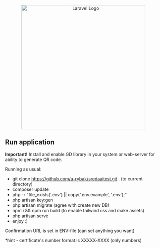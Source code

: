 <p align="center"><a href="https://laravel.com" target="_blank"><img src="https://raw.githubusercontent.com/laravel/art/master/logo-lockup/5%20SVG/2%20CMYK/1%20Full%20Color/laravel-logolockup-cmyk-red.svg" width="400" alt="Laravel Logo"></a></p>

## Run application
**Important!**
Install and enable GD library in your system or web-server for ability to generate QR code.

Running as usual:

- git clone https://github.com/a-rybak/sredaaitest.git . (to current directory)
- composer update
- php -r "file_exists('.env') || copy('.env.example', '.env');"
- php artisan key:gen
- php artisan migrate (agree with create new DB)
- npm i && npm run build (to enable tailwind css and make assets)
- php artisan serve
- enjoy :)

Confirmation URL is set in ENV-file (can set anything you want)

*hint - certificate's number format is XXXXX-XXXX (only numbers)
